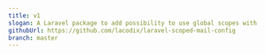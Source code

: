```yaml
---
title: v1
slogan: A Laravel package to add possibility to use global scopes with an or operation in Eloquent Models.
githubUrl: https://github.com/lacodix/laravel-scoped-mail-config
branch: master
---
```

